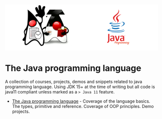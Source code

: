 ![](/assets/javarepologo.png)

# The Java programming language

A collection of courses, projects, demos and snippets related to java programming language. Using JDK 15+ at the time of writing but all code is java11 compliant unless marked as a `> Java 11` feature.

- [The Java programming language](/src/com/irisida/lang/readme.md) - Coverage of the language basics. The types, primitive and reference. Coverage of OOP principles. Demo projects.

